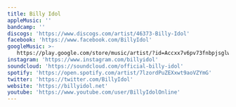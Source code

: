 ```yaml
---
title: Billy Idol
appleMusic: ''
bandcamp: ''
discogs: 'https://www.discogs.com/artist/46373-Billy-Idol'
facebook: 'https://www.facebook.com/BillyIdol'
googleMusic: >-
   https://play.google.com/store/music/artist/?id=Accxx7v6pv73fnbpjsglwxnzrvq
instagram: 'https://www.instagram.com/billyidol'
soundcloud: 'https://soundcloud.com/official-billy-idol'
spotify: 'https://open.spotify.com/artist/7lzordPuZEXxwt9aoVZYmG'
twitter: 'https://twitter.com/BillyIdol'
website: 'https://billyidol.net'
youtube: 'https://www.youtube.com/user/BillyIdolOnline'
---
```

